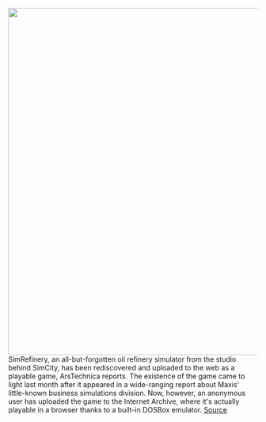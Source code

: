 <img src='https://cdn.vox-cdn.com/thumbor/P0_1NIbsXN3xKBiJMWZrpi466LE=/99x0:2060x1440/1200x800/filters:focal(923x199:1267x543)/cdn.vox-cdn.com/uploads/chorus_image/image/66899118/msedge_M4nLwuqRJu.5.png' width='700px' /><br/>
SimRefinery, an all-but-forgotten oil refinery simulator from the studio behind SimCity, has been rediscovered and uploaded to the web as a playable game, ArsTechnica reports. The existence of the game came to light last month after it appeared in a wide-ranging report about Maxis' little-known business simulations division. Now, however, an anonymous user has uploaded the game to the Internet Archive, where it's actually playable in a browser thanks to a built-in DOSBox emulator.
<a href='https://www.theverge.com/2020/6/5/21281410/simrefinery-maxis-business-solutions-oil-refinery-simulator-discovered-internet-archive'> Source <a/>